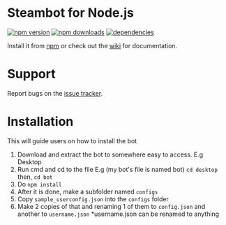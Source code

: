 # Steambot for Node.js
[![npm version](https://img.shields.io/npm/v/nodejs_steambot.svg)](https://npmjs.com/package/nodejs_steambot)
[![npm downloads](https://img.shields.io/npm/dm/nodejs_steambot.svg)](https://npmjs.com/package/nodejs_steambot)
[![dependencies](https://img.shields.io/david/jacobtruman/nodejs_steambot.svg)](https://david-dm.org/jacobtruman/nodejs_steambot)

Install it from [npm](https://www.npmjs.com/package/nodejs_steambot) or check out the [wiki](https://github.com/jacobtruman/nodejs_steambot/wiki) for documentation.

# Support

Report bugs on the [issue tracker](https://github.com/jacobtruman/nodejs_steambot/issues).

# Installation

This will guide users on how to install the bot

1. Download and extract the bot to somewhere easy to access. E.g Desktop
2. Run cmd and cd to the file  E.g (my bot's file is named bot) `cd desktop` then, `cd bot`
3. Do `npm install`
4. After it is done, make a subfolder named `configs`
5. Copy `sample_userconfig.json` into the `configs` folder
6. Make 2 copies of that and renaming 1 of them to `config.json` and another to `username.json` *username.json can be renamed to anything
